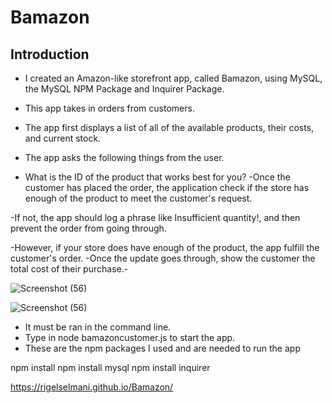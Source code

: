 # Bamazon

## Introduction
- I created an Amazon-like storefront app, called Bamazon, using MySQL, the MySQL NPM Package and Inquirer Package.
- This app takes in orders from customers.
- The app first displays a list of all of the available products, their costs, and current stock. 



- The app asks the following things from the user.
- What is the ID of the product that works best for you?
-Once the customer has placed the order, the application check if the store has enough of the product to meet the customer's request.

-If not, the app should log a phrase like Insufficient quantity!, and then prevent the order from going through.

-However, if your store does have enough of the product, the app fulfill the customer's order.
-Once the update goes through, show the customer the total cost of their purchase.-


![Screenshot (56)](https://user-images.githubusercontent.com/43711248/54462121-0abd3b80-4745-11e9-8d3a-5edf9e4ca482.png)

![Screenshot (56)](https://user-images.githubusercontent.com/43711248/54462121-0abd3b80-4745-11e9-8d3a-5edf9e4ca482.png)


- It must be ran in the command line.
- Type in node bamazoncustomer.js to start the app.
- These are the npm packages I used and are needed to run the app

npm install 
npm install mysql
npm install inquirer


 https://rigelselmani.github.io/Bamazon/
